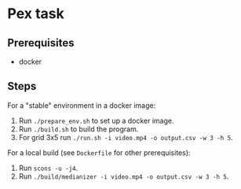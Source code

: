 # Pex task

## Prerequisites
  * docker

## Steps

For a "stable" environment in a docker image:
  1. Run `./prepare_env.sh` to set up a docker image.
  1. Run `./build.sh` to build the program.
  1. For grid 3x5 run `./run.sh -i video.mp4 -o output.csv -w 3 -h 5`.

For a local build (see `Dockerfile` for other prerequisites):
  1. Run `scons -u -j4`.
  1. Run `./build/medianizer -i video.mp4 -o output.csv -w 3 -h 5`.
